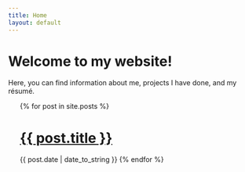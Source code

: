 ```yaml
---
title: Home
layout: default
---
```

# Welcome to my website!

Here, you can find information about me, projects I have done, and my résumé.

<ul>
  {% for post in site.posts %}
  <h1><a href="{{ post.url }}">{{ post.title }}</a></h1>
  <span>{{ post.date | date_to_string }}</span>
  {% endfor %}
</ul>
